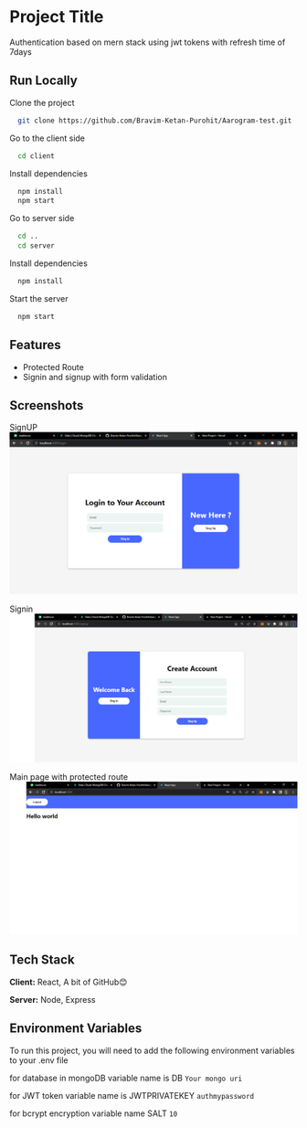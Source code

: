 
# Project Title

Authentication based on mern stack using jwt tokens with refresh time of 7days



## Run Locally

Clone the project

```bash
  git clone https://github.com/Bravim-Ketan-Purohit/Aarogram-test.git
```

Go to the client side

```bash
  cd client
```

Install dependencies

```bash
  npm install
  npm start
```

Go to server side
```bash
  cd ..
  cd server
```

Install dependencies

```bash
  npm install
```

Start the server

```bash
  npm start
```


## Features

- Protected Route
- Signin and signup with form validation



## Screenshots

SignUP
![App Screenshot](https://github.com/Bravim-Ketan-Purohit/Aarogram-test/blob/main/Screenshots/Login.png)

Signin
![App Screenshot](https://github.com/Bravim-Ketan-Purohit/Aarogram-test/blob/main/Screenshots/Signin.png)

Main page with protected route
![App Screenshot](https://github.com/Bravim-Ketan-Purohit/Aarogram-test/blob/main/Screenshots/Main%20page.png)











## Tech Stack

**Client:** React, A bit of GitHub😊

**Server:** Node, Express


## Environment Variables

To run this project, you will need to add the following environment variables to your .env file

for database in mongoDB variable name is DB
`Your mongo uri`

for JWT token variable name is JWTPRIVATEKEY
`authmypassword`

for bcrypt encryption variable name SALT
`10`

